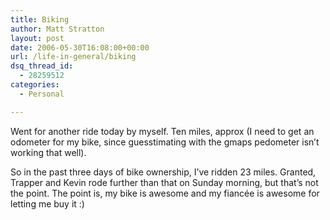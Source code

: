 ```yaml
---
title: Biking
author: Matt Stratton
layout: post
date: 2006-05-30T16:08:00+00:00
url: /life-in-general/biking
dsq_thread_id:
  - 28259512
categories:
  - Personal

---
```

Went for another ride today by myself. Ten miles, approx (I need to get an odometer for my bike, since guesstimating with the gmaps pedometer isn&#8217;t working that well).

So in the past three days of bike ownership, I&#8217;ve ridden 23 miles. Granted, Trapper and Kevin rode further than that on Sunday morning, but that&#8217;s not the point. The point is, my bike is awesome and my fiancée is awesome for letting me buy it :)
